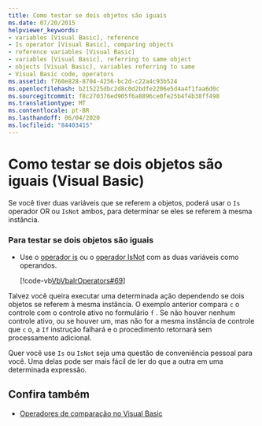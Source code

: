 ```yaml
---
title: Como testar se dois objetos são iguais
ms.date: 07/20/2015
helpviewer_keywords:
- variables [Visual Basic], reference
- Is operator [Visual Basic], comparing objects
- reference variables [Visual Basic]
- variables [Visual Basic], referring to same object
- objects [Visual Basic], variables referring to same
- Visual Basic code, operators
ms.assetid: f760e828-8704-4256-bc2d-c22a4c93b524
ms.openlocfilehash: b215225dbc2d8c0d2bdfe2206e5d4a4f1faa6d0c
ms.sourcegitcommit: f8c270376ed905f6a8896ce0fe25b4f4b38ff498
ms.translationtype: MT
ms.contentlocale: pt-BR
ms.lasthandoff: 06/04/2020
ms.locfileid: "84403415"
---
```

# <a name="how-to-test-whether-two-objects-are-the-same-visual-basic"></a>Como testar se dois objetos são iguais (Visual Basic)
Se você tiver duas variáveis que se referem a objetos, poderá usar o `Is` operador OR ou `IsNot` ambos, para determinar se eles se referem à mesma instância.  
  
### <a name="to-test-whether-two-objects-are-the-same"></a>Para testar se dois objetos são iguais  
  
- Use o [operador is](../../../language-reference/operators/is-operator.md) ou o [operador IsNot](../../../language-reference/operators/isnot-operator.md) com as duas variáveis como operandos.  
  
     [!code-vb[VbVbalrOperators#69](~/samples/snippets/visualbasic/VS_Snippets_VBCSharp/VbVbalrOperators/VB/Class1.vb#69)]  
  
 Talvez você queira executar uma determinada ação dependendo se dois objetos se referem à mesma instância. O exemplo anterior compara `c` o controle com o controle ativo no formulário `f` . Se não houver nenhum controle ativo, ou se houver um, mas não for a mesma instância de controle que `c` o, a `If` instrução falhará e o procedimento retornará sem processamento adicional.  
  
 Quer você use `Is` ou `IsNot` seja uma questão de conveniência pessoal para você. Uma delas pode ser mais fácil de ler do que a outra em uma determinada expressão.  
  
## <a name="see-also"></a>Confira também

- [Operadores de comparação no Visual Basic](comparison-operators.md)
